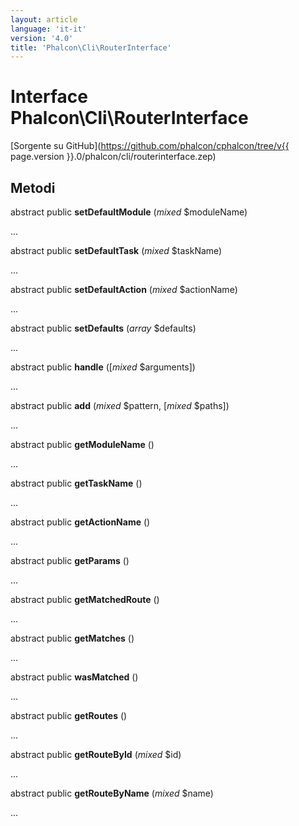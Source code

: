 ```yaml
---
layout: article
language: 'it-it'
version: '4.0'
title: 'Phalcon\Cli\RouterInterface'
---
```

# Interface **Phalcon\Cli\RouterInterface**

[Sorgente su GitHub](https://github.com/phalcon/cphalcon/tree/v{{ page.version }}.0/phalcon/cli/routerinterface.zep)

## Metodi

abstract public **setDefaultModule** (*mixed* $moduleName)

...

abstract public **setDefaultTask** (*mixed* $taskName)

...

abstract public **setDefaultAction** (*mixed* $actionName)

...

abstract public **setDefaults** (*array* $defaults)

...

abstract public **handle** ([*mixed* $arguments])

...

abstract public **add** (*mixed* $pattern, [*mixed* $paths])

...

abstract public **getModuleName** ()

...

abstract public **getTaskName** ()

...

abstract public **getActionName** ()

...

abstract public **getParams** ()

...

abstract public **getMatchedRoute** ()

...

abstract public **getMatches** ()

...

abstract public **wasMatched** ()

...

abstract public **getRoutes** ()

...

abstract public **getRouteById** (*mixed* $id)

...

abstract public **getRouteByName** (*mixed* $name)

...